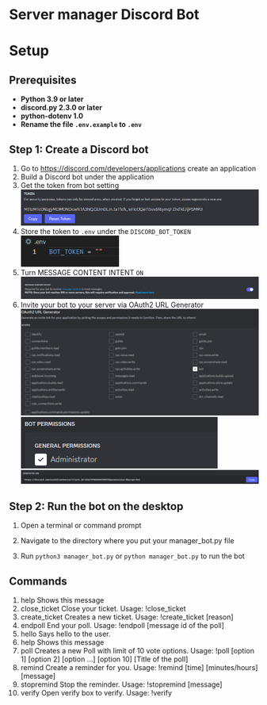 # Server manager Discord Bot

# Setup
## Prerequisites
* **Python 3.9 or later**
* **discord.py 2.3.0 or later**
* **python-dotenv 1.0**
* **Rename the file `.env.example` to `.env`**

## Step 1: Create a Discord bot

1. Go to https://discord.com/developers/applications create an application
2. Build a Discord bot under the application
3. Get the token from bot setting
![alt text](image.png)
4. Store the token to `.env` under the `DISCORD_BOT_TOKEN`
![alt text](image-1.png)
5. Turn MESSAGE CONTENT INTENT `ON`
![alt text](image-2.png)
6. Invite your bot to your server via OAuth2 URL Generator
![alt text](image-4.png)
![alt text](image-5.png)
![alt text](image-3.png)

## Step 2: Run the bot on the desktop

1. Open a terminal or command prompt

2. Navigate to the directory where you put your manager_bot.py file

3. Run `python3 manager_bot.py` or `python manager_bot.py` to run the bot

## Commands

1. help          Shows this message
2. close_ticket  Close your ticket. Usage: !close_ticket
3. create_ticket Creates a new ticket. Usage: !create_ticket [reason]
4. endpoll       End your poll. Usage: !endpoll [message id of the poll]
5. hello         Says hello to the user.
6. help          Shows this message
7. poll          Creates a new Poll with limit of 10 vote options. Usage: !poll [option 1] [option 2] [option ...] [option 10] [Title of the poll]
8. remind        Create a reminder for you. Usage: !remind [time] [minutes/hours] [message] 
9. stopremind    Stop the reminder. Usage: !stopremind [message] 
10. verify        Open verify box to verify. Usage: !verify